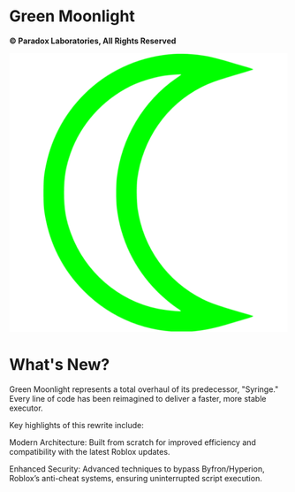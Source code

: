 # Green Moonlight  
**© Paradox Laboratories, All Rights Reserved**

![Green Moonlight Logo](https://github.com/ceomrmatrix/Green-Moonlight/blob/main/gml.png?raw=true)

# What's New?
Green Moonlight represents a total overhaul of its predecessor, "Syringe." Every line of code has been reimagined to deliver a faster, more stable executor. 

Key highlights of this rewrite include:

Modern Architecture: Built from scratch for improved efficiency and compatibility with the latest Roblox updates.

Enhanced Security: Advanced techniques to bypass Byfron/Hyperion, Roblox’s anti-cheat systems, ensuring uninterrupted script execution.
